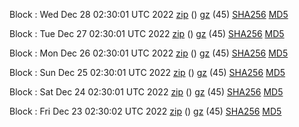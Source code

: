 Block : Wed Dec 28 02:30:01 UTC 2022 [zip](https://files.01coin.io/mainnet/2022-12-28/bootstrap.dat.zip) () [gz](https://files.01coin.io/mainnet/2022-12-28/bootstrap.dat.tar.gz) (45) [SHA256](https://files.01coin.io/mainnet/2022-12-28/sha256.txt) [MD5](https://files.01coin.io/mainnet/2022-12-28/md5.txt)

Block : Tue Dec 27 02:30:01 UTC 2022 [zip](https://files.01coin.io/mainnet/2022-12-27/bootstrap.dat.zip) () [gz](https://files.01coin.io/mainnet/2022-12-27/bootstrap.dat.tar.gz) (45) [SHA256](https://files.01coin.io/mainnet/2022-12-27/sha256.txt) [MD5](https://files.01coin.io/mainnet/2022-12-27/md5.txt)

Block : Mon Dec 26 02:30:01 UTC 2022 [zip](https://files.01coin.io/mainnet/2022-12-26/bootstrap.dat.zip) () [gz](https://files.01coin.io/mainnet/2022-12-26/bootstrap.dat.tar.gz) (45) [SHA256](https://files.01coin.io/mainnet/2022-12-26/sha256.txt) [MD5](https://files.01coin.io/mainnet/2022-12-26/md5.txt)

Block : Sun Dec 25 02:30:01 UTC 2022 [zip](https://files.01coin.io/mainnet/2022-12-25/bootstrap.dat.zip) () [gz](https://files.01coin.io/mainnet/2022-12-25/bootstrap.dat.tar.gz) (45) [SHA256](https://files.01coin.io/mainnet/2022-12-25/sha256.txt) [MD5](https://files.01coin.io/mainnet/2022-12-25/md5.txt)

Block : Sat Dec 24 02:30:01 UTC 2022 [zip](https://files.01coin.io/mainnet/2022-12-24/bootstrap.dat.zip) () [gz](https://files.01coin.io/mainnet/2022-12-24/bootstrap.dat.tar.gz) (45) [SHA256](https://files.01coin.io/mainnet/2022-12-24/sha256.txt) [MD5](https://files.01coin.io/mainnet/2022-12-24/md5.txt)

Block : Fri Dec 23 02:30:02 UTC 2022 [zip](https://files.01coin.io/mainnet/2022-12-23/bootstrap.dat.zip) () [gz](https://files.01coin.io/mainnet/2022-12-23/bootstrap.dat.tar.gz) (45) [SHA256](https://files.01coin.io/mainnet/2022-12-23/sha256.txt) [MD5](https://files.01coin.io/mainnet/2022-12-23/md5.txt)
